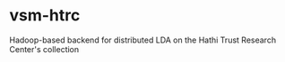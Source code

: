 vsm-htrc
========

Hadoop-based backend for distributed LDA on the Hathi Trust Research Center's collection